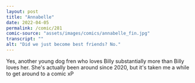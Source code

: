 ```yaml
---
layout: post
title: "Annabelle"
date: 2022-04-05
permalink: /comic/281
comic-source: "assets/images/comics/annabelle_fin.jpg"
transcript: ""
alt: "Did we just become best friends? No."
---
```

Yes, another young dog fren who loves Billy substantially more than Billy loves her. She's actually been around since 2020, but it's taken me a while to get around to a comic xP
